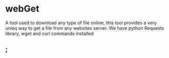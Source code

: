 # webGet
A tool used to download any type of file online, this tool provides a very unieq way to get a file from any websites server. We have python Requests library, wget and curl commands installed

;
-
